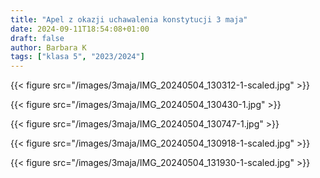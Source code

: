 ```yaml
---
title: "Apel z okazji uchawalenia konstytucji 3 maja"
date: 2024-09-11T18:54:08+01:00
draft: false
author: Barbara K
tags: ["klasa 5", "2023/2024"]
---
```


{{< figure src="/images/3maja/IMG_20240504_130312-1-scaled.jpg" >}}

{{< figure src="/images/3maja/IMG_20240504_130430-1.jpg" >}}

{{< figure src="/images/3maja/IMG_20240504_130747-1.jpg" >}}

{{< figure src="/images/3maja/IMG_20240504_130918-1-scaled.jpg" >}}

{{< figure src="/images/3maja/IMG_20240504_131930-1-scaled.jpg" >}}